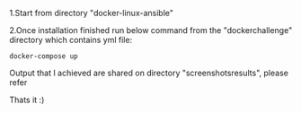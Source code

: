 1.Start from directory "docker-linux-ansible"

2.Once installation finished run below command from the "dockerchallenge" directory which contains yml file:

```
docker-compose up
```
Output that I achieved are shared on directory "screenshotsresults", please refer

Thats it :)
